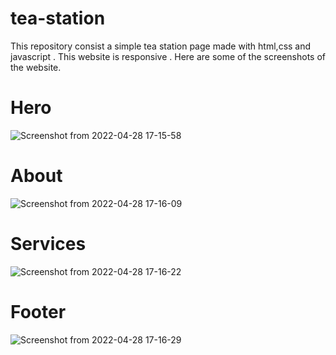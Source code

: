 # tea-station
This repository consist a simple tea station page made with html,css and javascript . This website is responsive . Here are some of the screenshots of the website.

# Hero
![Screenshot from 2022-04-28 17-15-58](https://user-images.githubusercontent.com/97525629/165745272-33762198-c474-4711-ab7b-ad7975e13d6c.png)

# About
![Screenshot from 2022-04-28 17-16-09](https://user-images.githubusercontent.com/97525629/165745504-6260309d-62b5-46f1-b734-b7fe1d5e7315.png)

# Services
![Screenshot from 2022-04-28 17-16-22](https://user-images.githubusercontent.com/97525629/165745628-97ef67f9-c33b-4bba-9d9e-8ddd03a4e3bb.png)

# Footer
![Screenshot from 2022-04-28 17-16-29](https://user-images.githubusercontent.com/97525629/165745678-27659569-cb92-4400-9a82-c7a7359ef87c.png)

